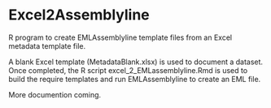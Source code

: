 # Excel2Assemblyline 
R program to create EMLAssemblyline template files from an Excel metadata template file.  

A blank Excel template (MetadataBlank.xlsx) is used to document a dataset.  Once completed, the R script excel_2_EMLassemblyline.Rmd is used to build the require templates and run EMLAssemblyline to create an EML file.

More documention coming.
